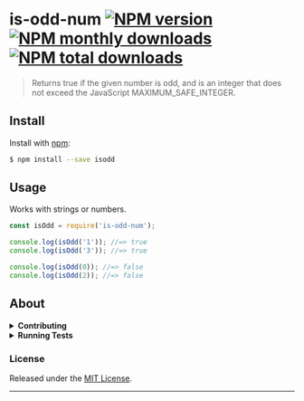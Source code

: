 # is-odd-num [![NPM version](https://img.shields.io/npm/v/is-odd.svg?style=flat)](https://www.npmjs.com/package/isodd) [![NPM monthly downloads](https://img.shields.io/npm/dm/is-odd.svg?style=flat)](https://www.npmjs.com/package/is-odd-num) [![NPM total downloads](https://img.shields.io/npm/dt/is-odd.svg?style=flat)](https://www.npmjs.com/package/is-odd-num) 

> Returns true if the given number is odd, and is an integer that does not exceed the JavaScript MAXIMUM_SAFE_INTEGER.

## Install

Install with [npm](https://www.npmjs.com/):

```sh
$ npm install --save isodd
```

## Usage

Works with strings or numbers.

```js
const isOdd = require('is-odd-num');

console.log(isOdd('1')); //=> true
console.log(isOdd('3')); //=> true

console.log(isOdd(0)); //=> false
console.log(isOdd(2)); //=> false
```

## About

<details>
<summary><strong>Contributing</strong></summary>

Pull requests and stars are always welcome. For bugs and feature requests, [please create an issue](../../issues/new).

</details>

<details>
<summary><strong>Running Tests</strong></summary>

Running and reviewing unit tests is a great way to get familiarized with a library and its API. You can install dependencies and run tests with the following command:

```sh
$ npm install && npm test
```

</details>


### License
Released under the [MIT License](LICENSE).

***
